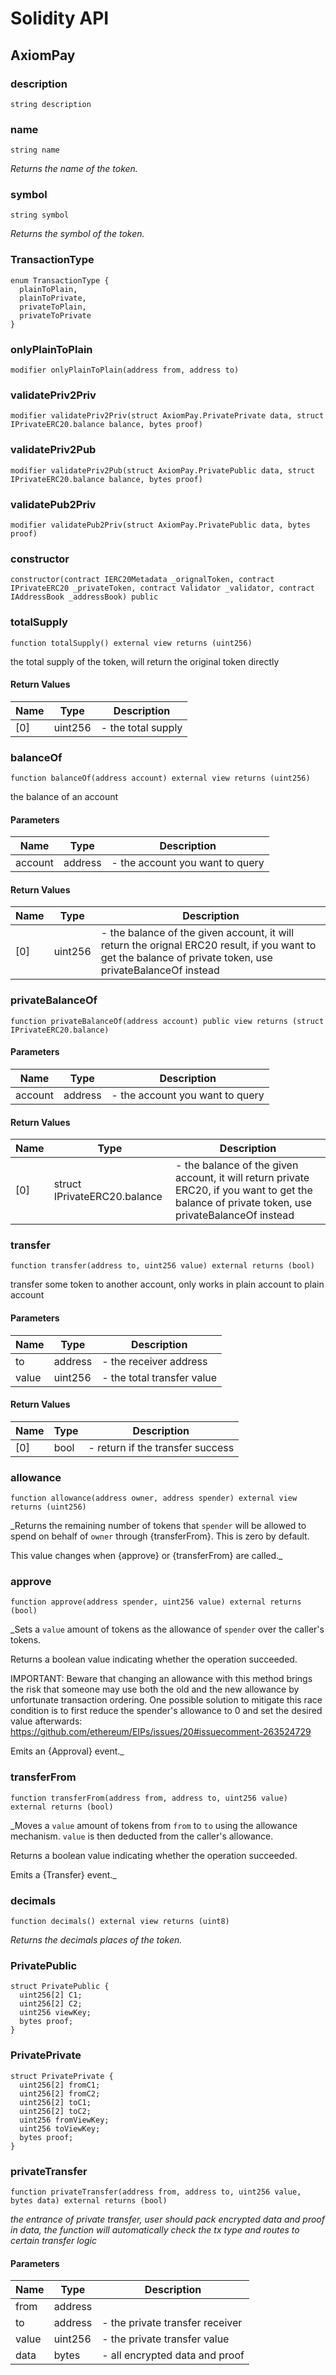 # Solidity API

## AxiomPay

### description

```solidity
string description
```

### name

```solidity
string name
```

_Returns the name of the token._

### symbol

```solidity
string symbol
```

_Returns the symbol of the token._

### TransactionType

```solidity
enum TransactionType {
  plainToPlain,
  plainToPrivate,
  privateToPlain,
  privateToPrivate
}
```

### onlyPlainToPlain

```solidity
modifier onlyPlainToPlain(address from, address to)
```

### validatePriv2Priv

```solidity
modifier validatePriv2Priv(struct AxiomPay.PrivatePrivate data, struct IPrivateERC20.balance balance, bytes proof)
```

### validatePriv2Pub

```solidity
modifier validatePriv2Pub(struct AxiomPay.PrivatePublic data, struct IPrivateERC20.balance balance, bytes proof)
```

### validatePub2Priv

```solidity
modifier validatePub2Priv(struct AxiomPay.PrivatePublic data, bytes proof)
```

### constructor

```solidity
constructor(contract IERC20Metadata _orignalToken, contract IPrivateERC20 _privateToken, contract Validator _validator, contract IAddressBook _addressBook) public
```

### totalSupply

```solidity
function totalSupply() external view returns (uint256)
```

the total supply of the token, will return the original token directly

#### Return Values

| Name | Type | Description |
| ---- | ---- | ----------- |
| [0] | uint256 | - the total supply |

### balanceOf

```solidity
function balanceOf(address account) external view returns (uint256)
```

the balance of an account

#### Parameters

| Name | Type | Description |
| ---- | ---- | ----------- |
| account | address | - the account you want to query |

#### Return Values

| Name | Type | Description |
| ---- | ---- | ----------- |
| [0] | uint256 | - the balance of the given account, it will return the orignal ERC20 result, if you want to get the balance of private token, use privateBalanceOf instead |

### privateBalanceOf

```solidity
function privateBalanceOf(address account) public view returns (struct IPrivateERC20.balance)
```

#### Parameters

| Name | Type | Description |
| ---- | ---- | ----------- |
| account | address | - the account you want to query |

#### Return Values

| Name | Type | Description |
| ---- | ---- | ----------- |
| [0] | struct IPrivateERC20.balance | - the balance of the given account, it will return private ERC20, if you want to get the balance of private token, use privateBalanceOf instead |

### transfer

```solidity
function transfer(address to, uint256 value) external returns (bool)
```

transfer some token to another account, only works in plain account to plain account

#### Parameters

| Name | Type | Description |
| ---- | ---- | ----------- |
| to | address | - the receiver address |
| value | uint256 | - the total transfer value |

#### Return Values

| Name | Type | Description |
| ---- | ---- | ----------- |
| [0] | bool | - return if the transfer success |

### allowance

```solidity
function allowance(address owner, address spender) external view returns (uint256)
```

_Returns the remaining number of tokens that `spender` will be
allowed to spend on behalf of `owner` through {transferFrom}. This is
zero by default.

This value changes when {approve} or {transferFrom} are called._

### approve

```solidity
function approve(address spender, uint256 value) external returns (bool)
```

_Sets a `value` amount of tokens as the allowance of `spender` over the
caller's tokens.

Returns a boolean value indicating whether the operation succeeded.

IMPORTANT: Beware that changing an allowance with this method brings the risk
that someone may use both the old and the new allowance by unfortunate
transaction ordering. One possible solution to mitigate this race
condition is to first reduce the spender's allowance to 0 and set the
desired value afterwards:
https://github.com/ethereum/EIPs/issues/20#issuecomment-263524729

Emits an {Approval} event._

### transferFrom

```solidity
function transferFrom(address from, address to, uint256 value) external returns (bool)
```

_Moves a `value` amount of tokens from `from` to `to` using the
allowance mechanism. `value` is then deducted from the caller's
allowance.

Returns a boolean value indicating whether the operation succeeded.

Emits a {Transfer} event._

### decimals

```solidity
function decimals() external view returns (uint8)
```

_Returns the decimals places of the token._

### PrivatePublic

```solidity
struct PrivatePublic {
  uint256[2] C1;
  uint256[2] C2;
  uint256 viewKey;
  bytes proof;
}
```

### PrivatePrivate

```solidity
struct PrivatePrivate {
  uint256[2] fromC1;
  uint256[2] fromC2;
  uint256[2] toC1;
  uint256[2] toC2;
  uint256 fromViewKey;
  uint256 toViewKey;
  bytes proof;
}
```

### privateTransfer

```solidity
function privateTransfer(address from, address to, uint256 value, bytes data) external returns (bool)
```

_the entrance of private transfer, user should pack encrypted data and proof in data,
the function will automatically check the tx type and routes to certain transfer logic_

#### Parameters

| Name | Type | Description |
| ---- | ---- | ----------- |
| from | address |  |
| to | address | - the private transfer receiver |
| value | uint256 | - the private transfer value |
| data | bytes | - all encrypted data and proof |

